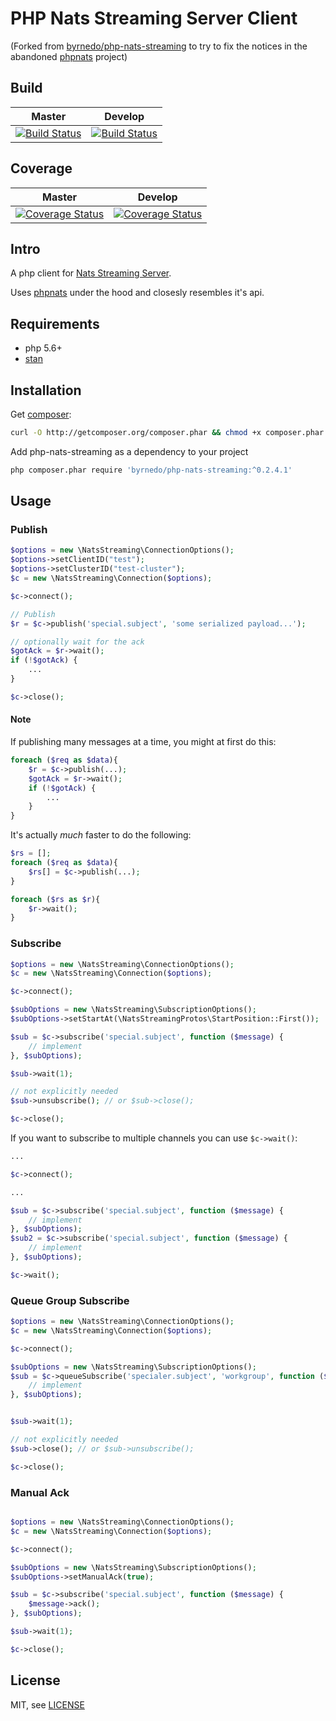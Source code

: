 # PHP Nats Streaming Server Client

(Forked from [byrnedo/php-nats-streaming](https://github.com/byrnedo/php-nats-streaming) to try to fix the notices in the abandoned [phpnats](https://github.com/repejota/phpnats) project)

## Build

| Master  | Develop |
| ------------- | ------------- |
| [![Build Status](https://travis-ci.org/byrnedo/php-nats-streaming.svg?branch=master)](https://travis-ci.org/byrnedo/php-nats-streaming)  | [![Build Status](https://travis-ci.org/byrnedo/php-nats-streaming.svg?branch=develop)](https://travis-ci.org/byrnedo/php-nats-streaming)  |

## Coverage

| Master  | Develop |
| ------------- | ------------- |
| [![Coverage Status](https://coveralls.io/repos/github/byrnedo/php-nats-streaming/badge.svg?branch=master)](https://coveralls.io/github/byrnedo/php-nats-streaming?branch=master)  | [![Coverage Status](https://coveralls.io/repos/github/byrnedo/php-nats-streaming/badge.svg?branch=develop)](https://coveralls.io/github/byrnedo/php-nats-streaming?branch=develop)  |



## Intro

A php client for [Nats Streaming Server](https://nats.io/documentation/streaming/nats-streaming-intro/).


Uses [phpnats](https://github.com/repejota/phpnats) under the hood and closesly resembles it's api.


## Requirements

* php 5.6+
* [stan](https://github.com/nats-io/nats-streaming-server)


## Installation

Get [composer](https://getcomposer.org/):
```bash
curl -O http://getcomposer.org/composer.phar && chmod +x composer.phar
```

Add php-nats-streaming as a dependency to your project

```bash
php composer.phar require 'byrnedo/php-nats-streaming:^0.2.4.1'
```

## Usage

### Publish
```php
$options = new \NatsStreaming\ConnectionOptions();
$options->setClientID("test");
$options->setClusterID("test-cluster");
$c = new \NatsStreaming\Connection($options);

$c->connect();

// Publish
$r = $c->publish('special.subject', 'some serialized payload...');

// optionally wait for the ack
$gotAck = $r->wait();
if (!$gotAck) {
    ...
}

$c->close();

```

#### Note

If publishing many messages at a time, you might at first do this:

```php
foreach ($req as $data){
    $r = $c->publish(...);
    $gotAck = $r->wait();
    if (!$gotAck) {
        ...
    }
}
```

It's actually *much* faster to do the following:

```php
$rs = [];
foreach ($req as $data){
    $rs[] = $c->publish(...);
}

foreach ($rs as $r){
    $r->wait();
}
```

### Subscribe
```php
$options = new \NatsStreaming\ConnectionOptions();
$c = new \NatsStreaming\Connection($options);

$c->connect();

$subOptions = new \NatsStreaming\SubscriptionOptions();
$subOptions->setStartAt(\NatsStreamingProtos\StartPosition::First());

$sub = $c->subscribe('special.subject', function ($message) {
    // implement
}, $subOptions);

$sub->wait(1);

// not explicitly needed
$sub->unsubscribe(); // or $sub->close();

$c->close();

```

If you want to subscribe to multiple channels you can use `$c->wait()`:

```php
...

$c->connect();

...

$sub = $c->subscribe('special.subject', function ($message) {
    // implement
}, $subOptions);
$sub2 = $c->subscribe('special.subject', function ($message) {
    // implement
}, $subOptions);

$c->wait();
```

### Queue Group Subscribe
```php
$options = new \NatsStreaming\ConnectionOptions();
$c = new \NatsStreaming\Connection($options);

$c->connect();

$subOptions = new \NatsStreaming\SubscriptionOptions();
$sub = $c->queueSubscribe('specialer.subject', 'workgroup', function ($message) {
    // implement
}, $subOptions);


$sub->wait(1);

// not explicitly needed
$sub->close(); // or $sub->unsubscribe();

$c->close();

```

### Manual Ack
```php

$options = new \NatsStreaming\ConnectionOptions();
$c = new \NatsStreaming\Connection($options);

$c->connect();

$subOptions = new \NatsStreaming\SubscriptionOptions();
$subOptions->setManualAck(true);

$sub = $c->subscribe('special.subject', function ($message) {
    $message->ack();
}, $subOptions);

$sub->wait(1);

$c->close();

```

## License

MIT, see [LICENSE](LICENSE)

